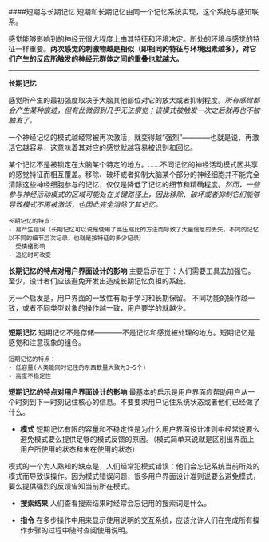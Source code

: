 ####短期与长期记忆
短期和长期记忆由同一个记忆系统实现，这个系统与感知联系。

感觉能够影响到的神经元很大程度上由其特征和环境决定。所处的环境与感觉的特征一样重要。**两次感觉的刺激物越是相似（即相同的特征与环境因素越多），对它们产生的反应所触发的神经元群体之间的重叠也就越大。**

****
**长期记忆**

感觉所产生的最初强度取决于大脑其他部位对它的放大或者抑制程度。*所有感觉都会产生某种痕迹，但有此微弱到几乎无法察觉；该模式被触发一次之后就再也不被触发了。*

一个神经记忆的模式越经常被再次激活，就变得越“强烈”————也就是说，再激活它越容易，这意味着其对应的感觉就越容易被识别和回忆。

某个记忆不是被锁定在大脑某个特定的地方。……不同记忆的神经活动模式因共享的感觉特征而相互覆盖。移除、破坏或者抑制大脑某个部分的神经细胞并不能完全清除这些神经细胞参与的记忆，仅仅是降低了记忆的细节和精确程度。*然而，一些参与神经活动模式的区域可能处在关键路径上，因此移除、破坏或者抑制它们能够导致模式不再被激活，也因此完全消除了其记忆。*

````
长期记忆的特点： 
- 易产生错误（长期记忆可以说是使用了高压缩比的方法而导致了大量信息的丢失，不同的记忆以不同的细节层次记录，也就是按特征的多少记录）
- 受情绪影响
- 追忆时可改变
````

**长期记忆的特点对用户界面设计的影响**
主要启示在于：人们需要工具去加强它。至少，设计者们应该避免开发出造成长期记忆负担的系统。

另一个启发是，用户界面的一致性有助于学习和长期保留。
不同功能的操作越一致，或者不同类型对象的操作越一致，用户要学的就越少。

****
**短期记忆**
短期记忆不是存储————不是记忆和感觉被处理的地方。短期记忆是感觉和注意现象的组合。

````
短期记忆的特点：
- 低容量(人类能同时记住的东西数量大致为3~5个)
- 高度不稳定性
````

**短期记忆的特点对用户界面设计的影响**
最基本的启示是用户界面应帮助用户从一个时刻到下一时刻记住核心的信息。不要要求用户记住系统状态或者他们已经做了什么。

- **模式** 短期记忆有限的容量和不稳定性是为什么用户界面设计准则中经常说要么避免模式要么提供足够的模式反馈的原因。（模式简单来说就是区别出界面上用户所使用的状态和未在使用的状态）

模式的一个为人熟知的缺点是，人们经常犯模式错误：他们会忘记系统当前所处的模式而导致误操作。因为模式错误问题，很多用户界面设计准则说要么避免模式，要么提供强烈的反馈告知当前所在模式。

- **搜索结果** 人们查看搜索结果时经常会忘记用的搜索词是什么。

- **指令** 在多步操作中用来显示使用说明的交互系统，应该允许人们在完成所有操作步骤的过程中随时查阅使用说明。


